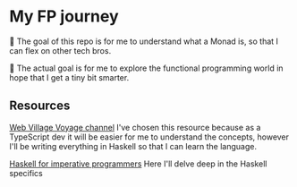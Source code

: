 # My FP journey

🔵 The goal of this repo is for me to understand what a Monad is, so that I can flex on other tech bros.

🔴 The actual goal is for me to explore the functional programming world in hope that I get a tiny bit smarter.

## Resources

[Web Village Voyage channel](https://www.youtube.com/@webvv/videos)
I've chosen this resource because as a TypeScript dev it will be easier for me to understand the concepts,
however I'll be writing everything in Haskell so that I can learn the language.

[Haskell for imperative programmers](https://www.youtube.com/watch?v=Vgu82wiiZ90&list=PLe7Ei6viL6jGp1Rfu0dil1JH1SHk9bgDV)
Here I'll delve deep in the Haskell specifics
